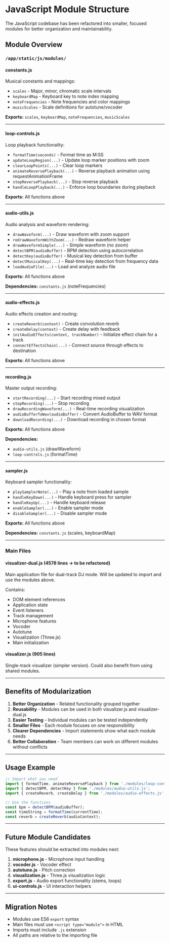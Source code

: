 # JavaScript Module Structure

The JavaScript codebase has been refactored into smaller, focused modules for better organization and maintainability.

## Module Overview

### `/app/static/js/modules/`

#### **constants.js**
Musical constants and mappings:
- `scales` - Major, minor, chromatic scale intervals
- `keyboardMap` - Keyboard key to note index mapping  
- `noteFrequencies` - Note frequencies and color mappings
- `musicScales` - Scale definitions for autotune/vocoder

**Exports:** `scales`, `keyboardMap`, `noteFrequencies`, `musicScales`

---

#### **loop-controls.js**
Loop playback functionality:
- `formatTime(seconds)` - Format time as M:SS
- `updateLoopRegion(...)` - Update loop marker positions with zoom
- `clearLoopPoints(...)` - Clear loop markers
- `animateReversePlayback(...)` - Reverse playback animation using requestAnimationFrame
- `stopReversePlayback(...)` - Stop reverse playback
- `handleLoopPlayback(...)` - Enforce loop boundaries during playback

**Exports:** All functions above

---

#### **audio-utils.js**
Audio analysis and waveform rendering:
- `drawWaveform(...)` - Draw waveform with zoom support
- `redrawWaveformWithZoom(...)` - Redraw waveform helper
- `drawWaveformSimple(...)` - Simple waveform (no zoom)
- `detectBPM(audioBuffer)` - BPM detection using autocorrelation
- `detectKey(audioBuffer)` - Musical key detection from buffer
- `detectMusicalKey(...)` - Real-time key detection from frequency data
- `loadAudioFile(...)` - Load and analyze audio file

**Exports:** All functions above

**Dependencies:** `constants.js` (noteFrequencies)

---

#### **audio-effects.js**
Audio effects creation and routing:
- `createReverb(context)` - Create convolution reverb
- `createDelay(context)` - Create delay with feedback
- `initAudioEffects(context, trackNumber)` - Initialize effect chain for a track
- `connectEffectsChain(...)` - Connect source through effects to destination

**Exports:** All functions above

---

#### **recording.js**
Master output recording:
- `startRecording(...)` - Start recording mixed output
- `stopRecording(...)` - Stop recording
- `drawRecordingWaveform(...)` - Real-time recording visualization
- `audioBufferToWav(audioBuffer)` - Convert AudioBuffer to WAV format
- `downloadRecording(...)` - Download recording in chosen format

**Exports:** All functions above

**Dependencies:** 
- `audio-utils.js` (drawWaveform)
- `loop-controls.js` (formatTime)

---

#### **sampler.js**  
Keyboard sampler functionality:
- `playSamplerNote(...)` - Play a note from loaded sample
- `handleKeyDown(...)` - Handle keyboard press for sampler
- `handleKeyUp(...)` - Handle keyboard release
- `enableSampler(...)` - Enable sampler mode
- `disableSampler(...)` - Disable sampler mode

**Exports:** All functions above

**Dependencies:** `constants.js` (scales, keyboardMap)

---

### Main Files

#### **visualizer-dual.js** (4578 lines → to be refactored)
Main application file for dual-track DJ mode. Will be updated to import and use the modules above.

Contains:
- DOM element references
- Application state
- Event listeners
- Track management
- Microphone features
- Vocoder
- Autotune
- Visualization (Three.js)
- Main initialization

#### **visualizer.js** (905 lines)
Single-track visualizer (simpler version). Could also benefit from using shared modules.

---

## Benefits of Modularization

1. **Better Organization** - Related functionality grouped together
2. **Reusability** - Modules can be used in both visualizer.js and visualizer-dual.js
3. **Easier Testing** - Individual modules can be tested independently
4. **Smaller Files** - Each module focuses on one responsibility
5. **Clearer Dependencies** - Import statements show what each module needs
6. **Better Collaboration** - Team members can work on different modules without conflicts

---

## Usage Example

```javascript
// Import what you need
import { formatTime, animateReversePlayback } from './modules/loop-controls.js';
import { detectBPM, detectKey } from './modules/audio-utils.js';
import { createReverb, createDelay } from './modules/audio-effects.js';

// Use the functions
const bpm = detectBPM(audioBuffer);
const timeString = formatTime(currentTime);
const reverb = createReverb(audioContext);
```

---

## Future Module Candidates

These features should be extracted into modules next:

1. **microphone.js** - Microphone input handling
2. **vocoder.js** - Vocoder effect
3. **autotune.js** - Pitch correction
4. **visualization.js** - Three.js visualization logic
5. **export.js** - Audio export functionality (stems, loops)
6. **ui-controls.js** - UI interaction helpers

---

## Migration Notes

- Modules use ES6 `export` syntax
- Main files must use `<script type="module">` in HTML
- Imports must include `.js` extension
- All paths are relative to the importing file
